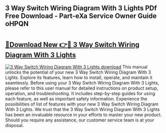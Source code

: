## 3 Way Switch Wiring Diagram With 3 Lights PDf Free Download - Part-eXa Service Owner Guide oHPQN

# <h2><a href="http://dfqzmmb.blite.top/?on=3+Way+Switch+Wiring+Diagram+With+3+Lights">🔗Download New 👉🔴 3 Way Switch Wiring Diagram With 3 Lights</a></h2>

[![3 Way Switch Wiring Diagram With 3 Lights download](https://i.imgur.com/lujVjoI.png)](http://dfqzmmb.blite.top/?on=3+Way+Switch+Wiring+Diagram+With+3+Lights)
This manual unlocks the potential of your new 3 Way Switch Wiring Diagram With 3 Lights. Explore its features, learn how to install, operate, and maintain it seamlessly. Before using your 3 Way Switch Wiring Diagram With 3 Lights, please refer to this user manual for detailed instructions on product setup, operation, and troubleshooting. It includes step-by-step guides for using each feature, as well as important safety information. Experience the possibilities of list of features with your new 3 Way Switch Wiring Diagram With 3 Lights. We trust that the 3 Way Switch Wiring Diagram With 3 Lights has been an invaluable resource in your efforts to master your new product. Should you require any assistance, our customer service team is at your disposal.
